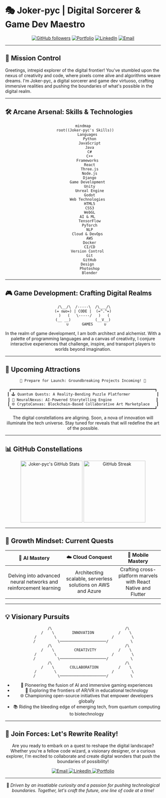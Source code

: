 # 🎭 Joker-pyc | Digital Sorcerer & Game Dev Maestro

<div align="center">

[![GitHub followers](https://img.shields.io/github/followers/Joker-pyc?style=for-the-badge&color=00FFFF&logo=github&logoColor=white)](https://github.com/Joker-pyc)
[![Portfolio](https://img.shields.io/badge/Portfolio-Explore%20My%20Digital%20Realm-00FFFF?style=for-the-badge&logo=firefox&logoColor=white)](https://joker-pyc.github.io/Portfolio/)
[![LinkedIn](https://img.shields.io/badge/LinkedIn-Connect%20&%20Collaborate-00FFFF?style=for-the-badge&logo=linkedin&logoColor=white)](https://www.linkedin.com/in/santosh-maurya-700630215/)
[![Email](https://img.shields.io/badge/Email-Summon%20Me-00FFFF?style=for-the-badge&logo=gmail&logoColor=white)](mailto:santoshmouriya1234567890@gmail.com)

</div>

---

## 🚀 Mission Control

Greetings, intrepid explorer of the digital frontier! You've stumbled upon the nexus of creativity and code, where pixels come alive and algorithms weave dreams. I'm Joker-pyc, a digital sorcerer and game dev virtuoso, crafting immersive realities and pushing the boundaries of what's possible in the digital realm.

---

## 🛠️ Arcane Arsenal: Skills & Technologies

<div align="center">

```mermaid
mindmap
  root((Joker-pyc's Skills))
    Languages
      Python
      JavaScript
      Java
      C#
      C++
    Frameworks
      React
      Three.js
      Node.js
      Django
    Game Development
      Unity
      Unreal Engine
      Godot
    Web Technologies
      HTML5
      CSS3
      WebGL
    AI & ML
      TensorFlow
      PyTorch
      NLP
    Cloud & DevOps
      AWS
      Docker
      CI/CD
    Version Control
      Git
      GitHub
    Design
      Photoshop
      Blender
```

</div>

---

## 🎮 Game Development: Crafting Digital Realms

<div align="center">

```ascii
 /\__/\  /-----\  /\___/\
(= ಠωಠ=) | CODE |  (=^.^=)
 )   (   \-----/   )   (
(__ __)           (__V__)
   ∪      GAMES     ∪
```

In the realm of game development, I am both architect and alchemist. With a palette of programming languages and a canvas of creativity, I conjure interactive experiences that challenge, inspire, and transport players to worlds beyond imagination.

</div>

---

## 🌟 Upcoming Attractions

<div align="center">

```
🚀 Prepare for Launch: Groundbreaking Projects Incoming! 🚀

┏━━━━━━━━━━━━━━━━━━━━━━━━━━━━━━━━━━━━━━━━━━━━━━━━━━━━━━━━━━━━━━━━━┓
┃ 🕹️ Quantum Quests: A Reality-Bending Puzzle Platformer            ┃
┃ 🧠 NeuralNexus: AI-Powered Storytelling Engine                    ┃
┃ 🌐 CryptoCanvas: Blockchain-Based Collaborative Art Marketplace   ┃
┗━━━━━━━━━━━━━━━━━━━━━━━━━━━━━━━━━━━━━━━━━━━━━━━━━━━━━━━━━━━━━━━━━┛
```

The digital constellations are aligning. Soon, a nova of innovation will illuminate the tech universe. Stay tuned for reveals that will redefine the art of the possible.

</div>

---

## 📊 GitHub Constellations

<div align="center">

<img src="https://github-readme-stats.vercel.app/api?username=Joker-pyc&show_icons=true&theme=radical&bg_color=0D1117&title_color=00FFFF&text_color=FFFFFF&icon_color=00FFFF&border_color=00FFFF" alt="Joker-pyc's GitHub Stats" height="200">

<img src="https://github-readme-streak-stats.herokuapp.com/?user=Joker-pyc&theme=radical&background=0D1117&ring=00FFFF&fire=FF6347&currStreakNum=FFFFFF&sideNums=00FFFF&currStreakLabel=00FFFF&sideLabels=FFFFFF&dates=00FFFF" alt="GitHub Streak" height="200">

</div>

---

## 🌱 Growth Mindset: Current Quests

<div align="center">

| 🧠 AI Mastery | ☁️ Cloud Conquest | 📱 Mobile Mastery |
|:-------------:|:-----------------:|:-----------------:|
| Delving into advanced neural networks and reinforcement learning | Architecting scalable, serverless solutions on AWS and Azure | Crafting cross-platform marvels with React Native and Flutter |

</div>

---

## 💡 Visionary Pursuits

<div align="center">

```ascii
     /\                                 /\
   /    \        INNOVATION           /    \
 /        \                         /        \
/          \─────────────────────/          \
     /\                                 /\
   /    \         CREATIVITY          /    \
 /        \                         /        \
/          \─────────────────────/          \
     /\                                 /\
   /    \       COLLABORATION         /    \
 /        \                         /        \
/          \─────────────────────/          \
```

- 🚀 Pioneering the fusion of AI and immersive gaming experiences
- 🔮 Exploring the frontiers of AR/VR in educational technology
- 🌐 Championing open-source initiatives that empower developers globally
- 📚 Riding the bleeding edge of emerging tech, from quantum computing to biotechnology

</div>

---

## 🤝 Join Forces: Let's Rewrite Reality!

<div align="center">

Are you ready to embark on a quest to reshape the digital landscape? Whether you're a fellow code wizard, a visionary designer, or a curious explorer, I'm excited to collaborate and create digital wonders that push the boundaries of possibility!

<a href="mailto:santoshmouriya1234567890@gmail.com">
  <img src="https://img.shields.io/badge/-Summon%20via%20Email-D14836?style=for-the-badge&logo=gmail&logoColor=white" alt="Email">
</a>
<a href="https://www.linkedin.com/in/santosh-maurya-700630215/">
  <img src="https://img.shields.io/badge/-Connect%20on%20LinkedIn-0077B5?style=for-the-badge&logo=linkedin&logoColor=white" alt="LinkedIn">
</a>
<a href="https://joker-pyc.github.io/Portfolio/">
  <img src="https://img.shields.io/badge/-Explore%20My%20Digital%20Realm-000000?style=for-the-badge&logo=firefox&logoColor=white" alt="Portfolio">
</a>

</div>

---

<div align="center">

💞️ *Driven by an insatiable curiosity and a passion for pushing technological boundaries. 
Together, let's craft the future, one line of code at a time!*

</div>

<!---
Joker-pyc/Joker-pyc is a ✨ special ✨ repository because its `README.md` (this file) appears on your GitHub profile.
You can click the Preview link to take a look at your changes.
--->
